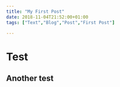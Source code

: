 ```yaml
---
title: "My First Post"
date: 2018-11-04T21:52:00+01:00
tags: ["Text","Blog","Post","First Post"]

---
```


# Test

## Another test
